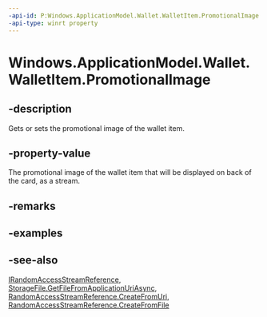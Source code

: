 ```yaml
---
-api-id: P:Windows.ApplicationModel.Wallet.WalletItem.PromotionalImage
-api-type: winrt property
---
```


<!-- Property syntax
public Windows.Storage.Streams.IRandomAccessStreamReference PromotionalImage { get;  set; }
-->

# Windows.ApplicationModel.Wallet.WalletItem.PromotionalImage

## -description
Gets or sets the promotional image of the wallet item.

## -property-value
The promotional image of the wallet item that will be displayed on back of the card, as a stream.

## -remarks

## -examples

## -see-also
[IRandomAccessStreamReference](../windows.storage.streams/irandomaccessstreamreference.md), [StorageFile.GetFileFromApplicationUriAsync](../windows.storage/storagefile_getfilefromapplicationuriasync.md), [RandomAccessStreamReference.CreateFromUri](../windows.storage.streams/randomaccessstreamreference_createfromuri.md), [RandomAccessStreamReference.CreateFromFile](../windows.storage.streams/randomaccessstreamreference_createfromfile.md)